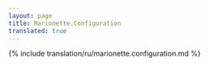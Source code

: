 ```yaml
---
layout: page
title: Marionette.Configuration
translated: true
---
```


{% include translation/ru/marionette.configuration.md %}